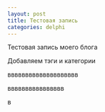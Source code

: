 ```yaml
---
layout: post
title: Тестовая запись
categories: delphi
---
```


Тестовая запись моего блога



<!--more-->
Добавляем тэги и категории

вввввввввввввввввввв

вввввввввввввввв

в
